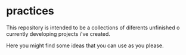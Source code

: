 # practices

This repository is intended to be a collections of diferents unfinished o currently developing projects i've created.

Here you might find some ideas that you can use as you please.